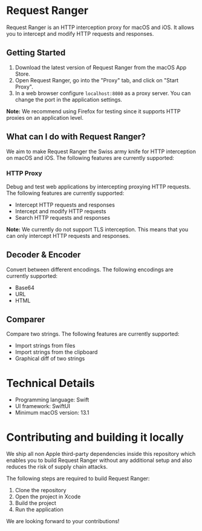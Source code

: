 # Request Ranger
Request Ranger is an HTTP interception proxy for macOS and iOS. It allows you to intercept and modify HTTP requests and responses.

## Getting Started
1. Download the latest version of Request Ranger from the macOS App Store.
2. Open Request Ranger, go into the "Proxy" tab, and click on "Start Proxy".
3. In a web browser configure `localhost:8080` as a proxy server. You can change the port in the application settings.

**Note:** We recommend using Firefox for testing since it supports HTTP proxies on an application level.

## What can I do with Request Ranger?
We aim to make Request Ranger the Swiss army knife for HTTP interception on macOS and iOS. The following features are currently supported:

### HTTP Proxy
Debug and test web applications by intercepting proxying HTTP requests. The following features are currently supported:

- Intercept HTTP requests and responses
- Intercept and modify HTTP requests
- Search HTTP requests and responses

**Note:** We currently do not support TLS interception. This means that you can only intercept HTTP requests and responses.

## Decoder & Encoder
Convert between different encodings. The following encodings are currently supported:

- Base64
- URL
- HTML

## Comparer
Compare two strings. The following features are currently supported:

- Import strings from files
- Import strings from the clipboard
- Graphical diff of two strings

# Technical Details
- Programming language: Swift
- UI framework: SwiftUI
- Minimum macOS version: 13.1

# Contributing and building it locally
We ship all non Apple third-party dependencies inside this repository which enables you to build Request Ranger without any additional setup and also reduces the risk of supply chain attacks.

The following steps are required to build Request Ranger:

1. Clone the repository
2. Open the project in Xcode
3. Build the project
4. Run the application

We are looking forward to your contributions!

